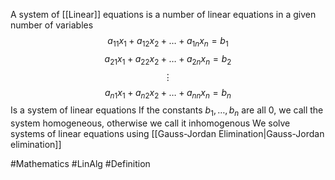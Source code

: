 A system of [[Linear]] equations is a number of linear equations in a given number of variables
$$
a_{11}x_{1}+a_{12}x_{2}+\dots+a_{1n}x_{n}=b_{1}
$$
$$
a_{21}x_{1}+a_{22}x_{2}+\dots+a_{2n}x_{n}=b_{2}
$$
$$
\vdots
$$
$$
a_{n1}x_{1}+a_{n 2}x_{2}+\dots+a_{nn}x_{n}=b_{n}
$$
Is a system of linear equations
If the constants $b_{1},\dots,b_{n}$ are all 0, we call the system homogeneous, otherwise we call it inhomogenous
We solve systems of linear equations using [[Gauss-Jordan Elimination|Gauss-Jordan elimination]]

#Mathematics #LinAlg #Definition